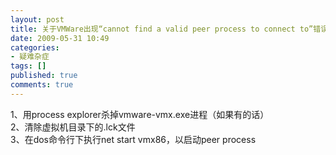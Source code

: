 ```yaml
---
layout: post
title: 关于VMWare出现“cannot find a valid peer process to connect to”错误的解决方案（转）
date: 2009-05-31 10:49
categories:
- 疑难杂症
tags: []
published: true
comments: true
---
```

<p><p>1、用process explorer杀掉vmware-vmx.exe进程（如果有的话）<br />2、清除虚拟机目录下的.lck文件<br />3、在dos命令行下执行net start vmx86，以启动peer process</p></p>
